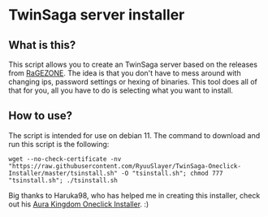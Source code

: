 # TwinSaga server installer

## What is this?
This script allows you to create an TwinSaga server based on the releases from [RaGEZONE](https://forum.ragezone.com/threads/release-x-legend-server-files-ffo-ffo2-aro-djo-dso-sdo.1217568). The idea is that you don't have to mess around with changing ips, password settings or hexing of binaries. This tool does all of that for you, all you have to do is selecting what you want to install.

## How to use?
The script is intended for use on debian 11. The command to download and run this script is the following:
```shell
wget --no-check-certificate -nv "https://raw.githubusercontent.com/RyuuSlayer/TwinSaga-Oneclick-Installer/master/tsinstall.sh" -O "tsinstall.sh"; chmod 777 "tsinstall.sh"; ./tsinstall.sh
```
Big thanks to Haruka98, who has helped me in creating this installer, check out his [Aura Kingdom Oneclick Installer](https://github.com/haruka98/ak_oneclick_installer). :)
